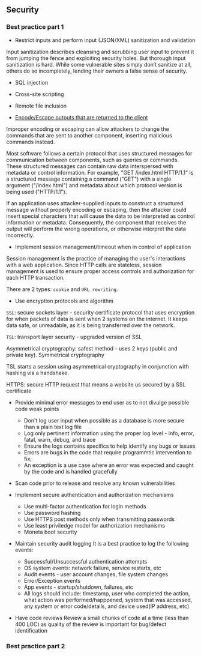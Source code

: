 
## Security 

### Best practice part 1
* Restrict inputs and perform input (JSON/XML) sanitization and validation

Input sanitization describes cleansing and scrubbing user input to prevent it from jumping the fence and exploiting security holes. But thorough input sanitization is hard. While some vulnerable sites simply don’t sanitize at all, others do so incompletely, lending their owners a false sense of security.
* SQL injection 
* Cross-site scripting 
* Remote file inclusion 

* [Encode/Escape outputs that are returned to the client](https://cwe.mitre.org/data/definitions/116.html)

Improper encoding or escaping can allow attackers to change the commands that are sent to another component, inserting malicious commands instead.

Most software follows a certain protocol that uses structured messages for communication between components, such as queries or commands. These structured messages can contain raw data interspersed with metadata or control information. For example, "GET /index.html HTTP/1.1" is a structured message containing a command ("GET") with a single argument ("/index.html") and metadata about which protocol version is being used ("HTTP/1.1").

If an application uses attacker-supplied inputs to construct a structured message without properly encoding or escaping, then the attacker could insert special characters that will cause the data to be interpreted as control information or metadata. Consequently, the component that receives the output will perform the wrong operations, or otherwise interpret the data incorrectly.

* Implement session management/timeout when in control of application 

Session management is the practice of managing the user's interactions with a web application. Since HTTP calls are stateless, session management is used to ensure proper access controls and authorization for each HTTP transaction. 

There are 2 types: `cookie` and `URL rewriting`.  

* Use encryption protocols and algorithm 

`SSL`: secure sockets layer - security certificate protocol that uses encryption for when packets of data is sent when 2 systems on the internet. It keeps data safe, or unreadable, as it is being transferred over the network.

`TSL`: transport layer security - upgraded version of SSL

Asymmetrical cryptography: safest method - uses 2 keys (public and private key). Symmetrical cryptography 

TSL starts a session using asymmetrical cryptography in conjunction with hashing via a handshake.

HTTPS: secure HTTP request that means a website us secured by a SSL certificate

* Provide minimal error messages to end user as to not divulge possible code weak points
  * Don't log user input when possible as a database is more secure than a plain text log file
  * Log only pertinent information using the proper log level - info, error, fatal, warn, debug, and trace
  * Ensure the logs contains specifics to help identify any bugs or issues
  * Errors are bugs in the code that require programmtic intervention to fix; 
  * An exception is a use case where an error was expected and caught by the code and is handled gracefully 

* Scan code prior to release and resolve any known vulnerabilities

* Implement secure authentication and authorization mechanisms
  * Use multi-factor authentication for login methods
  * Use password hashing 
  * Use HTTPS post methods only when transmitting passwords
  * Use least priviledge model for authorization mechanisms
  * Moneta boot security 

* Maintain security audit logging 
It is a best practice to log the following events:
  * Successful/Unsuccessful authentication attempts
  * OS system events: network failure, service restarts, etc
  * Audit events - user account changes, file system changes
  * Error/Exception events
  * App events - startup/shutdown, failures, etc
  * All logs should include: timestamp, user who completed the action, what action was performed/happpened, system that was accessed, any system or error code/details, and device used(IP address, etc)

* Have code reviews 
Review a small chunks of code at a time (less than 400 LOC) as quality of the review is important for bug/defect identification

### Best practice part 2

